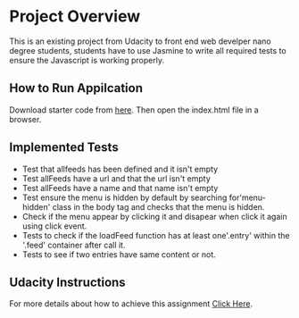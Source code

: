 # Project Overview
This is an existing project from Udacity to front end web develper nano degree students, students have to use Jasmine to write all required tests to ensure the Javascript is working properly.

## How to Run Appilcation
Download starter code from [here](https://github.com/udacity/frontend-nanodegree-feedreader). Then open the index.html file in a browser.

## Implemented Tests
* Test that allfeeds has been defined and it isn't empty
* Test allFeeds have a url and that the url isn't empty
* Test allFeeds have a name and that name isn't empty
* Test ensure the menu is hidden by default by searching for'menu-hidden' class in the body tag and checks that the menu  is hidden.
* Check if the menu appear by clicking it and disapear when click it again using click event.
* Tests to check if the loadFeed function has at least one'.entry' within the '.feed' container after call it.
* Tests to see if two entries have same content or not.

## Udacity Instructions
 For more details about how to achieve this assignment [Click Here](https://github.com/udacity/frontend-nanodegree-feedreader).

